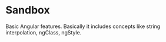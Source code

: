# Sandbox
Basic Angular features. Basically it includes concepts like string interpolation, ngClass, ngStyle.
